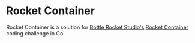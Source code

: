 # Rocket Container

Rocket Container is a solution for [Bottle Rocket Studio's][1]
[Rocket Container][2] coding challenge in Go.

[1]: https://www.bottlerocketstudios.com/careers
[2]: https://bottlerocketstudios.stoplight.io/docs/rocket-container/ZG9jOjYzMzI0-welcome
